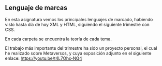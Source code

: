 ## Lenguaje de marcas

En esta asignatura vemos los principales lenguajes de marcado, habiendo visto hasta día de hoy XML y HTML, siguiendo el siguiente trimestre con CSS.

En cada carpeta se encuentra la teoría de cada tema.

El trabajo más importante del trimestre ha sido un proyecto personal, el cual he realizado sobre Metaversos, y cuya exposición adjunto en el siguiente enlace: https://youtu.be/t4L7Ohx-NQ4